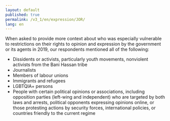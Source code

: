 ```yaml
---
layout: default
published: true
permalink: /v3_1/en/expression/JOR/
lang: en
---
```

When asked to provide more context about who was especially vulnerable to restrictions on their rights to opinion and expression by the government or its agents in 2019, our respondents mentioned all of the following:  

- Dissidents or activists, particularly youth movements, nonviolent activists from the Bani Hassan tribe 
- Journalists 
- Members of labour unions 
- Immigrants and refugees 
- LGBTQIA+ persons 
- People with certain political opinions or associations, including opposition parties (left-wing and independent) who are targeted by both laws and arrests, political opponents expressing opinions online, or those protesting actions by security forces, international policies, or countries friendly to the current regime
 
